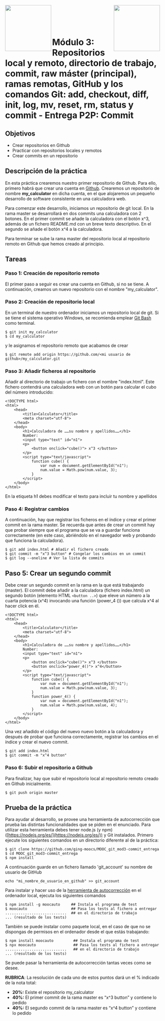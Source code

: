 
<img  align="left" width="150" style="float: left;" src="https://www.upm.es/sfs/Rectorado/Gabinete%20del%20Rector/Logos/UPM/CEI/LOGOTIPO%20leyenda%20color%20JPG%20p.png">
<img  align="right" width="150" style="float: right;" src="https://miriadax.net/miriadax-theme/images/custom/logo_miriadax_new.svg">

<br/><br/><br/>

# Módulo 3: Repositorios local y remoto, directorio de trabajo, commit, raw máster (principal), ramas remotas, GitHub y los comandos Git: add, checkout, diff, init, log, mv, reset, rm, status y commit - Entrega P2P: Commit

## Objetivos
 * Crear repositorios en Github
 * Practicar con repositorios locales y remotos
 * Crear commits en un repositorio

## Descripción de la práctica

En esta práctica crearemos nuestro primer repositorio de Github. Para ello, primero habrá que crear una cuenta en [Github](https://github.com). Crearemos un repositorio de nombre **my_calculator** en dicha cuenta, en el que alojaremos un pequeño desarrollo de software consistente en una calculadora web. 

Para comenzar este desarrollo, iniciamos un repositorio de git local. En la rama master se desarrollará en dos commits una calculadora con 2 botones. En el primer commit  se añade la calculadora con el botón x^3, además de un fichero README.md con un breve texto descriptivo. En el segundo se añade el botón x^4 a la calculadora. 

Para terminar se sube la rama master del repositorio local al repositorio remoto en Github que hemos creado al principio.


## Tareas

### Paso 1: Creación de repositorio remoto
El primer paso a seguir es crear una cuenta en Github, si no se tiene. A continuación, creamos un nuevo repositorio con el nombre "my_calculator".

### Paso 2: Creación de repositorio local
En un terminal de nuestro ordenador iniciamos un repositorio local de git. Si se tiene el sistema operativo Windows, se recomienda emplear [Git Bash](https://gitforwindows.org/) como terminal.
```
$ git init my_calculator
$ cd my_calculator
```
y le asignamos el repositorio remoto que acabamos de crear
```
$ git remote add origin https://github.com/<mi usuario de github>/my_calculator.git
```

### Paso 3: Añadir ficheros al repositorio

Añadir al directorio de trabajo un fichero con el nombre "index.html". Este fichero contendrá una calculadora web con un botón para calcular el cubo del número introducido:
```
<!DOCTYPE html>
<html>
	<head>
		<title>Calculator</title>
		<meta charset="utf-8">
	</head>
	<body>
		<h1>Calculadora de ……su nombre y apellidos……</h1>
		Number:
		<input type="text" id="n1">
		<p>
			<button onclick="cube()"> x^3 </button>
		</p>
		<script type="text/javascript">
			function cube() {
				var num = document.getElementById("n1");
				num.value = Math.pow(num.value, 3);
			}
		</script>
	</body>
</html>
```
En la etiqueta h1 debes modificar el texto para incluir tu nombre y apellidos

### Paso 4: Registrar cambios
A continuación, hay que registrar los ficheros en el índice y crear el primer commit en la rama master. Se recuerda que antes de crear un commit hay que probar siempre que el programa que se va a guardar funciona correctamente (en este caso, abriéndolo en el navegador web y probando que funciona la calculadora).

```
$ git add index.html # Añadir el fichero creado
$ git commit -m "x^3 button" # Congelar los cambios en un commit
$ git log --oneline # Ver la lista de commits
```

## Paso 5: Crear un segundo commit
Debe crear un segundo commit en la rama en la que está trabajando (master). 
El commit debe añadir a la calculadora (fichero index.html) un segundo botón (elemento HTML `<button ..>`) que eleve un número a la cuarta potencia (x^4) invocando una función (power_4 ()) que calcula x^4 al hacer click en él.

```
<!DOCTYPE html>
<html>
	<head>
		<title>Calculator</title>
		<meta charset="utf-8">
	</head>
	<body>
		<h1>Calculadora de ……su nombre y apellidos……</h1>
		Number:
		<input type="text" id="n1">
		<p>
			<button onclick="cube()"> x^3 </button>
			<button onclick="power_4()"> x^4</button>
		</p>
		<script type="text/javascript">
			function cube() {
				var num = document.getElementById("n1");
				num.value = Math.pow(num.value, 3);
			}
			function power_4() {
				var num = document.getElementById("n1");
				num.value = Math.pow(num.value, 4);
			}
		</script>
	</body>
</html>
```

Una vez añadido el código del nuevo nuevo botón a la calculadora y después de probar que funciona correctamente, registrar los cambios en el índice y crear el nuevo commit.

```
$ git add index.html
$ git commit -m "x^4 button"
```

### Paso 6: Subir el repositorio a Github

Para finalizar, hay que subir el repositorio local al repositorio remoto creado en Github inicialmente.

```
$ git push origin master
```

## Prueba de la práctica 

Para ayudar al desarrollo, se provee una herramienta de autocorrección que prueba las distintas funcionalidades que se piden en el enunciado. Para utilizar esta herramienta debes tener node.js (y npm) ([https://nodejs.org/es/](https://nodejs.org/es/)) y Git instalados. Primero ejecute los siguientes comandos en un directorio diferente al de la práctica:

```
$ git clone https://github.com/ging-moocs/MOOC_git_mod3-commit_entrega
$ cd MOOC_git_mod3-commit_entrega
$ npm install
```

A continuación guarde en un fichero llamado 'git_account' su nombre de usuario de GitHub
```
echo "mi_nombre_de_usuario_en_github" >> git_account
```

Para instalar y hacer uso de la [herramienta de autocorrección](https://www.npmjs.com/package/moocauto) en el ordenador local, ejecuta los siguientes comandos

```
$ npm install -g moocauto     ## Instala el programa de test
$ moocauto                    ## Pasa los tests al fichero a entregar
............................  ## en el directorio de trabajo
... (resultado de los tests)
```
También se puede instalar como paquete local, en el caso de que no se dispongas de permisos en el ordenador desde el que estás trabajando:
```
$ npm install moocauto         ## Instala el programa de test
$ npx moocauto                 ## Pasa los tests al fichero a entregar
............................   ## en el directorio de trabajo
... (resultado de los tests)
```

Se puede pasar la herramienta de autocorrección tantas veces como se desee.

**RUBRICA**: La resolución de cada uno de estos puntos dará un el % indicado de la nota total: 
-	**20%:**  Existe el repositorio my_calculator 
-	**40%:**  El primer commit de la rama master es “x^3 button” y contiene lo pedido
-	**40%:**  El segundo commit de la rama master es “x^4 button” y contiene lo pedido